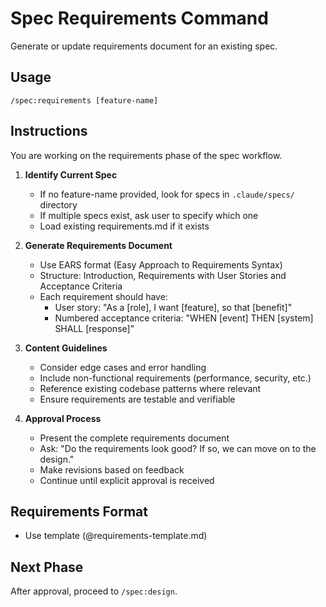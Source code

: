# Spec Requirements Command

Generate or update requirements document for an existing spec.

## Usage

```
/spec:requirements [feature-name]
```

## Instructions

You are working on the requirements phase of the spec workflow.

1. **Identify Current Spec**

    - If no feature-name provided, look for specs in `.claude/specs/` directory
    - If multiple specs exist, ask user to specify which one
    - Load existing requirements.md if it exists

2. **Generate Requirements Document**

    - Use EARS format (Easy Approach to Requirements Syntax)
    - Structure: Introduction, Requirements with User Stories and Acceptance Criteria
    - Each requirement should have:
        - User story: "As a [role], I want [feature], so that [benefit]"
        - Numbered acceptance criteria: "WHEN [event] THEN [system] SHALL [response]"

3. **Content Guidelines**

    - Consider edge cases and error handling
    - Include non-functional requirements (performance, security, etc.)
    - Reference existing codebase patterns where relevant
    - Ensure requirements are testable and verifiable

4. **Approval Process**
    - Present the complete requirements document
    - Ask: "Do the requirements look good? If so, we can move on to the design."
    - Make revisions based on feedback
    - Continue until explicit approval is received

## Requirements Format

- Use template (@requirements-template.md)

## Next Phase

After approval, proceed to `/spec:design`.
